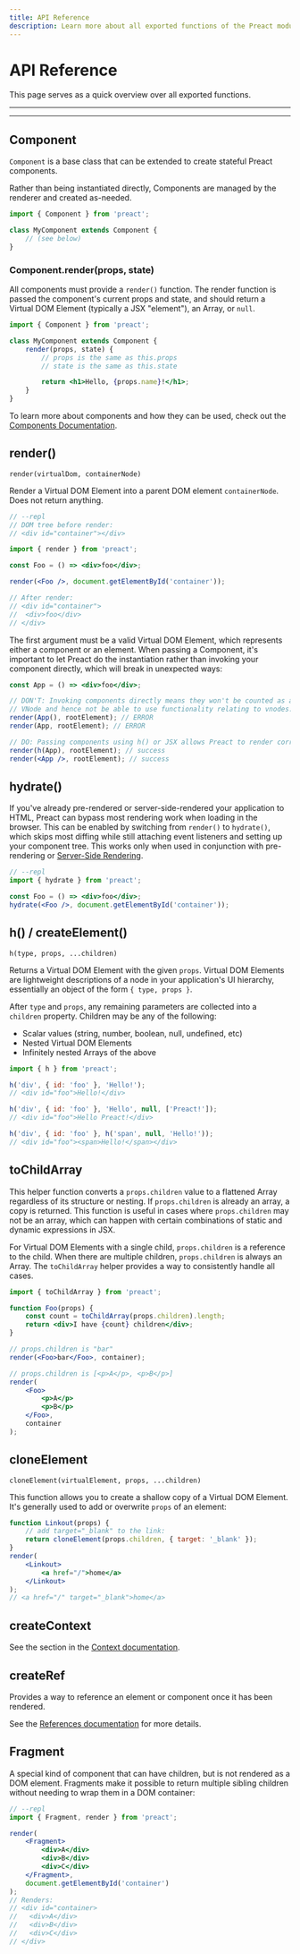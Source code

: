 ```yaml
---
title: API Reference
description: Learn more about all exported functions of the Preact module
---
```


# API Reference

This page serves as a quick overview over all exported functions.

---

<toc></toc>

---

## Component

`Component` is a base class that can be extended to create stateful Preact components.

Rather than being instantiated directly, Components are managed by the renderer and created as-needed.

```js
import { Component } from 'preact';

class MyComponent extends Component {
	// (see below)
}
```

### Component.render(props, state)

All components must provide a `render()` function. The render function is passed the component's current props and state, and should return a Virtual DOM Element (typically a JSX "element"), an Array, or `null`.

```jsx
import { Component } from 'preact';

class MyComponent extends Component {
	render(props, state) {
		// props is the same as this.props
		// state is the same as this.state

		return <h1>Hello, {props.name}!</h1>;
	}
}
```

To learn more about components and how they can be used, check out the [Components Documentation](/guide/v10/components).

## render()

`render(virtualDom, containerNode)`

Render a Virtual DOM Element into a parent DOM element `containerNode`. Does not return anything.

```jsx
// --repl
// DOM tree before render:
// <div id="container"></div>

import { render } from 'preact';

const Foo = () => <div>foo</div>;

render(<Foo />, document.getElementById('container'));

// After render:
// <div id="container">
//  <div>foo</div>
// </div>
```

The first argument must be a valid Virtual DOM Element, which represents either a component or an element. When passing a Component, it's important to let Preact do the instantiation rather than invoking your component directly, which will break in unexpected ways:

```jsx
const App = () => <div>foo</div>;

// DON'T: Invoking components directly means they won't be counted as a
// VNode and hence not be able to use functionality relating to vnodes.
render(App(), rootElement); // ERROR
render(App, rootElement); // ERROR

// DO: Passing components using h() or JSX allows Preact to render correctly:
render(h(App), rootElement); // success
render(<App />, rootElement); // success
```

## hydrate()

If you've already pre-rendered or server-side-rendered your application to HTML, Preact can bypass most rendering work when loading in the browser. This can be enabled by switching from `render()` to `hydrate()`, which skips most diffing while still attaching event listeners and setting up your component tree. This works only when used in conjunction with pre-rendering or [Server-Side Rendering](/guide/v10/server-side-rendering).

```jsx
// --repl
import { hydrate } from 'preact';

const Foo = () => <div>foo</div>;
hydrate(<Foo />, document.getElementById('container'));
```

## h() / createElement()

`h(type, props, ...children)`

Returns a Virtual DOM Element with the given `props`. Virtual DOM Elements are lightweight descriptions of a node in your application's UI hierarchy, essentially an object of the form `{ type, props }`.

After `type` and `props`, any remaining parameters are collected into a `children` property.
Children may be any of the following:

- Scalar values (string, number, boolean, null, undefined, etc)
- Nested Virtual DOM Elements
- Infinitely nested Arrays of the above

```js
import { h } from 'preact';

h('div', { id: 'foo' }, 'Hello!');
// <div id="foo">Hello!</div>

h('div', { id: 'foo' }, 'Hello', null, ['Preact!']);
// <div id="foo">Hello Preact!</div>

h('div', { id: 'foo' }, h('span', null, 'Hello!'));
// <div id="foo"><span>Hello!</span></div>
```

## toChildArray

This helper function converts a `props.children` value to a flattened Array regardless of its structure or nesting. If `props.children` is already an array, a copy is returned. This function is useful in cases where `props.children` may not be an array, which can happen with certain combinations of static and dynamic expressions in JSX.

For Virtual DOM Elements with a single child, `props.children` is a reference to the child. When there are multiple children, `props.children` is always an Array. The `toChildArray` helper provides a way to consistently handle all cases.

```jsx
import { toChildArray } from 'preact';

function Foo(props) {
	const count = toChildArray(props.children).length;
	return <div>I have {count} children</div>;
}

// props.children is "bar"
render(<Foo>bar</Foo>, container);

// props.children is [<p>A</p>, <p>B</p>]
render(
	<Foo>
		<p>A</p>
		<p>B</p>
	</Foo>,
	container
);
```

## cloneElement

`cloneElement(virtualElement, props, ...children)`

This function allows you to create a shallow copy of a Virtual DOM Element.
It's generally used to add or overwrite `props` of an element:

```jsx
function Linkout(props) {
	// add target="_blank" to the link:
	return cloneElement(props.children, { target: '_blank' });
}
render(
	<Linkout>
		<a href="/">home</a>
	</Linkout>
);
// <a href="/" target="_blank">home</a>
```

## createContext

See the section in the [Context documentation](/guide/v10/context#createcontext).

## createRef

Provides a way to reference an element or component once it has been rendered.

See the [References documentation](/guide/v10/refs#createref) for more details.

## Fragment

A special kind of component that can have children, but is not rendered as a DOM element.
Fragments make it possible to return multiple sibling children without needing to wrap them in a DOM container:

```jsx
// --repl
import { Fragment, render } from 'preact';

render(
	<Fragment>
		<div>A</div>
		<div>B</div>
		<div>C</div>
	</Fragment>,
	document.getElementById('container')
);
// Renders:
// <div id="container>
//   <div>A</div>
//   <div>B</div>
//   <div>C</div>
// </div>
```
